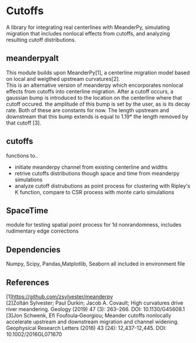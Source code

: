 # Cutoffs

A library for integrating real centerlines with MeanderPy, simulating migration that includes nonlocal effects from cutoffs, and analyzing resulting cutoff distributions. 


## meanderpyalt
This module builds upon MeanderPy[1], a centerline migration model based on local and weigthed upstream curvatures[2].   
This is an alternative version of meanderpy which encorporates nonlocal effects from cutoffs into centerline migration.  After a cutoff occurs, a gaussian bump is introduced to the location on the centerline where that cutoff occured. the amplitude of this bump is set by the user, as is its decay rate.  Both of these are constants for now.  The length upstream and downstream that this bump extends is equal to 1.19* the length removed by that cutoff [3].
## cutoffs
functions to..
* initiate meanderpy channel from existing centerline and widths
* retrive cutoffs distributions though space and time from meanderpy simulations
* analyze cutoff distrubutions as point process for clustering with Ripley's K function, compare to CSR process with monte carlo simulations
## SpaceTime
module for testing spatial point process for 1d nonrandomness, includes rudimentary edge corrections

## Dependencies
Numpy, Scipy, Pandas,Matplotlib, Seaborn
all included in environment file

## References
[1]https://github.com/zsylvester/meanderpy  
[2]Zoltán Sylvester; Paul Durkin; Jacob A. Covault; High curvatures drive river meandering. Geology (2019) 47 (3): 263–266.
DOI: 10.1130/G45608.1  
[3]Jon Schwenk, Efi Foufoula‐Georgiou; Meander cutoffs nonlocally accelerate upstream and downstream migration and channel widening. Geophysical Research Letters (2016) 43 (24): 12,437-12,445. DOI: 10.1002/2016GL071670

